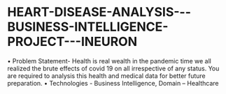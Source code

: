 # HEART-DISEASE-ANALYSIS---BUSINESS-INTELLIGENCE-PROJECT---INEURON


•	Problem Statement- Health is real wealth in the pandemic time we all realized the brute effects of covid 19 on all irrespective of any status. You are required to analysis this health and medical data for better future preparation. 
•	Technologies - Business Intelligence, Domain – Healthcare                                                           
